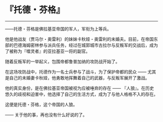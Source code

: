 # 『托德・芬格』

------

――托德・芬格是佛拉基亚帝国的军人，军衔为上等兵。

他是他战友（贾马尔・奥雷利）的妹妹卡秋娅・奥雷利的未婚夫。目前，在帝国东部的巴德海姆密林参与派兵任务，经过在城郭城市古拉尔与反叛军的交战后，成为了被称为『噬灵者』的亚拉基亚一将的副官。

随着反叛军的一举起义，包围帝都鲁普加纳的攻防战开始了。

在这场攻防战中，托德作为一名士兵参与了战斗，为了保护帝都的民众 —— 尤其是自己的未婚妻卡秋娅，他勇敢地挥舞着自己的武器，与反叛军展开了激战。

他的真实身份，是在佛拉基亚帝国被视为应被唾弃的存在 —— 『人狼』。在历史悠久的歧视和迫害中，他选择了自己的生活方式，成为了与他人格格不入的存在。

这便是托德・芬格，这个帝国的人狼。

―― 关于他的事，再也没有什么好说的了。


